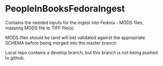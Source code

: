 PeopleInBooksFedoraIngest
==========================

Contains the needed inputs for the ingest into Fedora - MODS files, mapping MODS file to TIFF file(s)

MODS files should be (and will be) validated against the appropriate SCHEMA  before being merged into the master branch.

Local repo contains a develop branch, but this branch is not being pushed to github.
